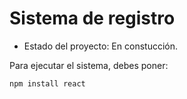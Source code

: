<h1> Sistema de registro</h1>

- Estado del proyecto: En constucción.

Para ejecutar el sistema, debes poner:

````npm install react````
